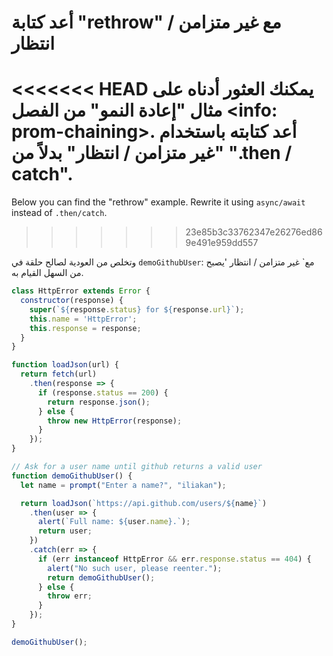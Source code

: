
# أعد كتابة "rethrow" مع غير متزامن / انتظار

<<<<<<< HEAD
يمكنك العثور أدناه على مثال "إعادة النمو" من الفصل <info: prom-chaining>. أعد كتابته باستخدام "غير متزامن / انتظار" بدلاً من ".then / catch".
=======
Below you can find the "rethrow" example. Rewrite it using `async/await` instead of `.then/catch`.
>>>>>>> 23e85b3c33762347e26276ed869e491e959dd557

وتخلص من العودية لصالح حلقة في `demoGithubUser`: مع` غير متزامن / انتظار 'يصبح من السهل القيام به.

```js run
class HttpError extends Error {
  constructor(response) {
    super(`${response.status} for ${response.url}`);
    this.name = 'HttpError';
    this.response = response;
  }
}

function loadJson(url) {
  return fetch(url)
    .then(response => {
      if (response.status == 200) {
        return response.json();
      } else {
        throw new HttpError(response);
      }
    });
}

// Ask for a user name until github returns a valid user
function demoGithubUser() {
  let name = prompt("Enter a name?", "iliakan");

  return loadJson(`https://api.github.com/users/${name}`)
    .then(user => {
      alert(`Full name: ${user.name}.`);
      return user;
    })
    .catch(err => {
      if (err instanceof HttpError && err.response.status == 404) {
        alert("No such user, please reenter.");
        return demoGithubUser();
      } else {
        throw err;
      }
    });
}

demoGithubUser();
```
